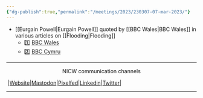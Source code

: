 ```yaml
---
{"dg-publish":true,"permalink":"/meetings/2023/230307-07-mar-2023/"}
---
```



- [[Eurgain Powell\|Eurgain Powell]] quoted by [[BBC Wales\|BBC Wales]] in various articles on [[Flooding\|Flooding]] 
	- 1️⃣ [BBC Wales](https://www.bbc.co.uk/news/uk-wales-64867941)
	- 2️⃣ [BBC Cymru](https://www.bbc.co.uk/cymrufyw/64866599 )

***
<p style="text-align: center;">NICW communication channels</p>

󠁧 |[Website](https://nationalinfrastructurecommission.wales)|[Mastodon](https://toot.wales/@NICW)|[Pixelfed](https://pix.toot.wales/NICW)|[Linkedin](https://www.linkedin.com/company/26268509/)|[Twitter](https://twitter.com/InfraCommCymru)|
***
